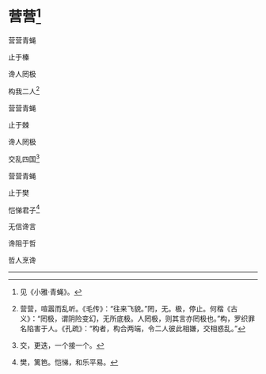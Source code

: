    

# 营营[^1]

营营青蝇

止于榛

谗人罔极

构我二人[^2]

营营青蝇

止于棘

谗人罔极

交乱四国[^3]

营营青蝇

止于樊

恺悌君子[^4]

无信谗言

谗阻于哲

哲人烹谗

* * *

[^1]: 见《小雅·青蝇》。
[^2]: 营营，喧嚣而乱听。《毛传》：“往来飞貌。”罔，无。极，停止。何楷《古义》：“罔极，谓阴险变幻，无所底极。人罔极，则其言亦罔极也。”构，罗织罪名陷害于人。《孔疏》：“构者，构合两端，令二人彼此相嫌，交相惑乱。”
[^3]: 交，更迭，一个接一个。
[^4]: 樊，篱笆。恺悌，和乐平易。